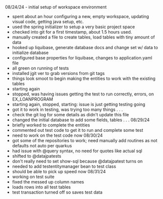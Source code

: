 08/24/24 - initial setup of workspace environment
  - spent about an hour configuring a new, empty workspace, updating visual code, getting java setup, etc.
  - used the spring initializer to setup a very basic project space
  - checked into git for a first timestamp, about 1.5 hours used.
  - manually created a file to create tables, load tables with tiny amount of data
  - hooked up liquibase, generate database docs and change set w/ data to initialize database
  - configured base properties for liquibase, changes to application.yaml file
  - all green on running of tests
  - installed jgit ver to grab versions from git tags
  - things look smoot to begin making the entities to work with the existing tables
  - starting again
  - stopped, was having issues getting the test to run correctly, errors, on EX_LOANPROGRAM
  - starting again, stopped, starting: issue is just getting testing going
  - got it to work in testing, was trying too many things
. . .
  - check the git log for some details as didn't update this file
  - changed the initial database to add some fields, tables
. . .
08/29/24 
  - briefly worked to complete the entities
  - commented out test code to get it to run and complete some test
  - need to work on the test code now
08/30/24
  - got some of the repositories to work; need manually add routines as not defaults not auto per quarkus
  - had issue with @query syntax, no need for quotes like actual sql
  - shifted to @datajpatests
  - don't really need to set show-sql because @datajpatest turns on
  - needed to add testentitymanager bean to test class
  - should be able to pick up speed now
08/31/24
  - working on test suite
  - fixed the messed up column names
  - loads rows into all test tables
  - test transaction turned off so saves test data
